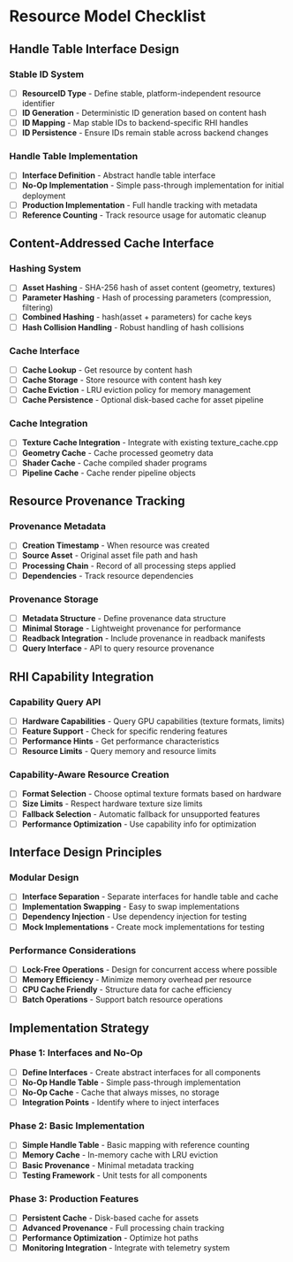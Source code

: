 # Resource Model Checklist

## Handle Table Interface Design

### Stable ID System
- [ ] **ResourceID Type** - Define stable, platform-independent resource identifier
- [ ] **ID Generation** - Deterministic ID generation based on content hash
- [ ] **ID Mapping** - Map stable IDs to backend-specific RHI handles
- [ ] **ID Persistence** - Ensure IDs remain stable across backend changes

### Handle Table Implementation
- [ ] **Interface Definition** - Abstract handle table interface
- [ ] **No-Op Implementation** - Simple pass-through implementation for initial deployment
- [ ] **Production Implementation** - Full handle tracking with metadata
- [ ] **Reference Counting** - Track resource usage for automatic cleanup

## Content-Addressed Cache Interface

### Hashing System
- [ ] **Asset Hashing** - SHA-256 hash of asset content (geometry, textures)
- [ ] **Parameter Hashing** - Hash of processing parameters (compression, filtering)
- [ ] **Combined Hashing** - hash(asset + parameters) for cache keys
- [ ] **Hash Collision Handling** - Robust handling of hash collisions

### Cache Interface
- [ ] **Cache Lookup** - Get resource by content hash
- [ ] **Cache Storage** - Store resource with content hash key
- [ ] **Cache Eviction** - LRU eviction policy for memory management
- [ ] **Cache Persistence** - Optional disk-based cache for asset pipeline

### Cache Integration
- [ ] **Texture Cache Integration** - Integrate with existing texture_cache.cpp
- [ ] **Geometry Cache** - Cache processed geometry data
- [ ] **Shader Cache** - Cache compiled shader programs
- [ ] **Pipeline Cache** - Cache render pipeline objects

## Resource Provenance Tracking

### Provenance Metadata
- [ ] **Creation Timestamp** - When resource was created
- [ ] **Source Asset** - Original asset file path and hash
- [ ] **Processing Chain** - Record of all processing steps applied
- [ ] **Dependencies** - Track resource dependencies

### Provenance Storage
- [ ] **Metadata Structure** - Define provenance data structure
- [ ] **Minimal Storage** - Lightweight provenance for performance
- [ ] **Readback Integration** - Include provenance in readback manifests
- [ ] **Query Interface** - API to query resource provenance

## RHI Capability Integration

### Capability Query API
- [ ] **Hardware Capabilities** - Query GPU capabilities (texture formats, limits)
- [ ] **Feature Support** - Check for specific rendering features
- [ ] **Performance Hints** - Get performance characteristics
- [ ] **Resource Limits** - Query memory and resource limits

### Capability-Aware Resource Creation
- [ ] **Format Selection** - Choose optimal texture formats based on hardware
- [ ] **Size Limits** - Respect hardware texture size limits
- [ ] **Fallback Selection** - Automatic fallback for unsupported features
- [ ] **Performance Optimization** - Use capability info for optimization

## Interface Design Principles

### Modular Design
- [ ] **Interface Separation** - Separate interfaces for handle table and cache
- [ ] **Implementation Swapping** - Easy to swap implementations
- [ ] **Dependency Injection** - Use dependency injection for testing
- [ ] **Mock Implementations** - Create mock implementations for testing

### Performance Considerations
- [ ] **Lock-Free Operations** - Design for concurrent access where possible
- [ ] **Memory Efficiency** - Minimize memory overhead per resource
- [ ] **CPU Cache Friendly** - Structure data for cache efficiency
- [ ] **Batch Operations** - Support batch resource operations

## Implementation Strategy

### Phase 1: Interfaces and No-Op
- [ ] **Define Interfaces** - Create abstract interfaces for all components
- [ ] **No-Op Handle Table** - Simple pass-through implementation
- [ ] **No-Op Cache** - Cache that always misses, no storage
- [ ] **Integration Points** - Identify where to inject interfaces

### Phase 2: Basic Implementation
- [ ] **Simple Handle Table** - Basic mapping with reference counting
- [ ] **Memory Cache** - In-memory cache with LRU eviction
- [ ] **Basic Provenance** - Minimal metadata tracking
- [ ] **Testing Framework** - Unit tests for all components

### Phase 3: Production Features
- [ ] **Persistent Cache** - Disk-based cache for assets
- [ ] **Advanced Provenance** - Full processing chain tracking
- [ ] **Performance Optimization** - Optimize hot paths
- [ ] **Monitoring Integration** - Integrate with telemetry system